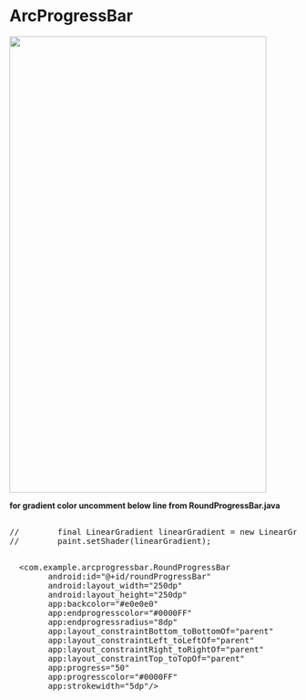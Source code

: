 # ArcProgressBar
<image src=https://user-images.githubusercontent.com/20221469/58705533-21327500-83cd-11e9-8818-1fbe1faf6909.gif
 width=451 height=800>
 
 
 **for gradient color uncomment below line from RoundProgressBar.java**

 <pre>
 
//        final LinearGradient linearGradient = new LinearGradient(0, 0, 0, (float) (getMeasuredHeight()), Color.parseColor("#0074ed"), Color.parseColor("#db458d"), Shader.TileMode.MIRROR);
//        paint.setShader(linearGradient);
 </pre>
  <pre>
  &lt;com.example.arcprogressbar.RoundProgressBar
        android:id="@+id/roundProgressBar"
        android:layout_width="250dp"
        android:layout_height="250dp"
        app:backcolor="#e0e0e0"
        app:endprogresscolor="#0000FF"
        app:endprogressradius="8dp"
        app:layout_constraintBottom_toBottomOf="parent"
        app:layout_constraintLeft_toLeftOf="parent"
        app:layout_constraintRight_toRightOf="parent"
        app:layout_constraintTop_toTopOf="parent"
        app:progress="50"
        app:progresscolor="#0000FF"
        app:strokewidth="5dp"/&gt;
  </pre>
  
